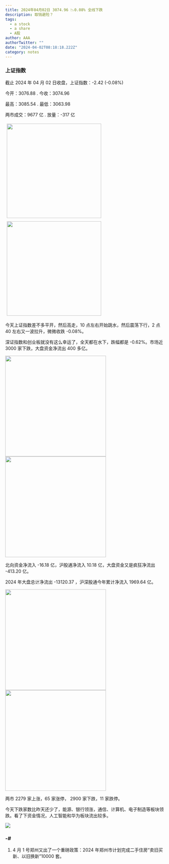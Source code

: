 ```yaml
---
title: 2024年04月02日 3074.96 📉0.08% 全线下跌
description: 取钱避险？
tags:
  - a stock
  - a share
  - A股
author: AAA
authorTwitter: ""
date: "2024-04-02T08:18:18.222Z"
category: notes
---
```


### 上证指数

截止 2024 年 04 月 02 日收盘，上证指数：<span class="font-semibold text-r-6">-2.42 (-0.08%)</span>

今开：<span class="font-semibold text-g-5">3076.88 </span> . 今收：<span class="font-semibold text-g-5">3074.96 </span>

最高：<span class="font-semibold text-r-6">3085.54 </span> . 最低：<span class="font-semibold text-g-5">3063.98 </span>

两市成交：<span class="font-semibold">9677 亿</span> . 放量：<span class="font-semibold text-g-5">-317 亿</span>

<img src="/images/uploads/2024-04/20240402-zs-sh.png" style="width: 300px;display:inline-block;margin: 5px">
<img src="/images/uploads/2024-04/20240402-zs-sh-rk.png" style="width: 300px;display:inline-block;margin: 5px">

今天上证指数差不多平开，然后高走，10 点左右开始跳水，然后震荡下行，2 点 40 左右又一波拉升，微微收跌 -0.08%。

深证指数和创业板就没有这么幸运了，全天都在水下，跌幅都是 -0.62%。市场近 3000 家下跌，大盘资金净流出 400 多亿。

<img src="/images/uploads/2024-04/20240402-zs-global.png" width="320">
<img src="/images/uploads/2024-04/20240402-zs-bs.png" width="320">

北向资金净流入 <span class="font-semibold text-g-5">-16.18 亿</span>，沪股通净流入 <span class="font-semibold text-r-5">10.18 亿</span>，大盘资金又是疯狂净流出 <span class="font-semibold text-g-6">-413.20 亿</span>。

2024 年大盘总计净流出 <span class="font-semibold text-g-8">-13120.37 </span>，沪深股通今年累计净流入 <span class="font-semibold text-r-6">1969.64 </span>亿。

<img src="/images/uploads/2024-04/20240402-zs-as.png" width="320">
<img src="/images/uploads/2024-04/20240402-zs-zdtj.png" width="320">

两市 <span class="text-r-6">2279</span> 家上涨，65 家涨停， <span class="font-semibold text-g-6">2900</span> 家下跌，11 家跌停。

今天下跌家数比昨天还少了，能源、银行领涨，通信、计算机、电子制造等板块领跌。看了下资金情况，人工智能和华为板块流出较多。

<img src="/images/uploads/2024-04/20240402-pic-1.png" >

### -#

1. 4 月 1 号郑州又出了一个重磅政策：2024 年郑州市计划完成二手住房“卖旧买新、以旧换新”10000 套。
